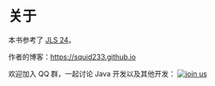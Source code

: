 # 关于

本书参考了 [JLS 24](https://docs.oracle.com/javase/specs/jls/se24/html/index.html)。

作者的博客：<https://squid233.github.io>

欢迎加入 QQ 群，一起讨论 Java 开发以及其他开发：
<a target="_blank" href="https://qm.qq.com/cgi-bin/qm/qr?k=79tbR_p9w6TvEts2cRcEbYI4V8XHkmuj&jump_from=webapi&authKey=fPv51+h+OtwRdT0JSTOul9xhzVN7wzagrfT1IuRLzTAVVROipn+WklA7N1+XoEjH"><img border="0" src="https://pub.idqqimg.com/wpa/images/group.png" alt="join us" title="join us"></a>

